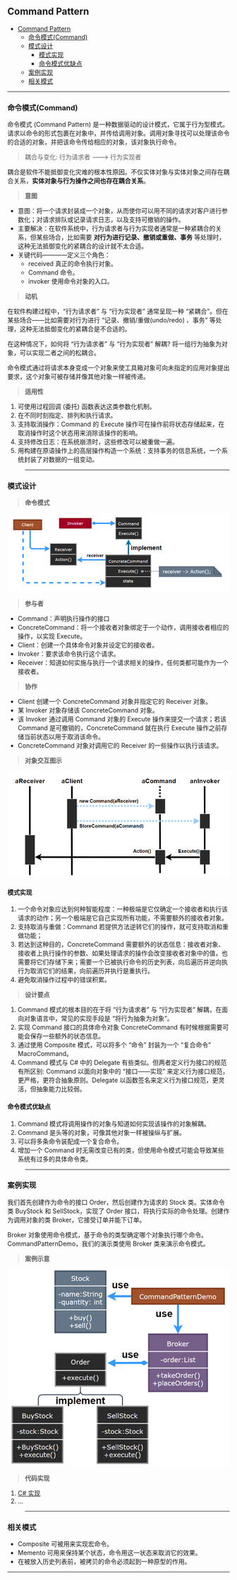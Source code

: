 ## Command Pattern

- [Command Pattern](#command-pattern)
  - [命令模式(Command)](#命令模式command)
  - [模式设计](#模式设计)
    - [模式实现](#模式实现)
    - [命令模式优缺点](#命令模式优缺点)
  - [案例实现](#案例实现)
  - [相关模式](#相关模式)

---
### 命令模式(Command)

命令模式 (Command Pattern) 是一种数据驱动的设计模式，它属于行为型模式。请求以命令的形式包裹在对象中，并传给调用对象。调用对象寻找可以处理该命令的合适的对象，并把该命令传给相应的对象，该对象执行命令。

> 耦合与变化:  行为请求者 ---> 行为实现者

耦合是软件不能抵御变化灾难的根本性原因。不仅实体对象与实体对象之间存在耦合关系，**实体对象与行为操作之间也存在耦合关系**。

> **意图**

- 意图：将一个请求封装成一个对象，从而使你可以用不同的请求对客户进行参数化；对请求排队或记录请求日志，以及支持可撤销的操作。
- 主要解决：在软件系统中，行为请求者与行为实现者通常是一种紧耦合的关系，但某些场合，比如需要 **对行为进行记录、撤销或重做、事务** 等处理时，这种无法抵御变化的紧耦合的设计就不太合适。
- 关键代码————定义三个角色：
  - received 真正的命令执行对象。
  - Command 命令。
  - invoker 使用命令对象的入口。

> **动机**

在软件构建过程中，“行为请求者” 与 “行为实现者” 通常呈现一种 “紧耦合”。但在某些场合——比如需要对行为进行 “记录、撤销/重做(undo/redo) 、事务” 等处理，这种无法抵御变化的紧耦合是不合适的。

在这种情况下，如何将 “行为请求者” 与 “行为实现者” 解耦? 将一组行为抽象为对象，可以实现二者之间的松耦合。

命令模式通过将请求本身变成一个对象来使工具箱对象可向未指定的应用对象提出要求，这个对象可被存储并像其他对象一样被传递。

> **适用性**

1. 可使用过程回调 (委托) 函数表达这类参数化机制。
2. 在不同时刻指定、排列和执行请求。
3. 支持取消操作：Command 的 Execute 操作可在操作前将状态存储起来，在取消操作时这个状态用来消除该操作的影响。
4. 支持修改日志：在系统崩溃时，这些修改可以被重做一遍。
5. 用构建在原语操作上的高层操作构造一个系统：支持事务的信息系统，一个系统封装了对数据的一组变动。

>---
### 模式设计

> **命令模式**

  ![命令模式](img/命令模式设计.png)

> **参与者**

- Command：声明执行操作的接口
- ConcreteCommand：将一个接收者对象绑定于一个动作，调用接收者相应的操作，以实现 Execute。
- Client：创建一个具体命令对象并设定它的接收者。
- Invoker：要求该命令执行这个请求。
- Receiver：知道如何实施与执行一个请求相关的操作，任何类都可能作为一个接收者。

> **协作**

- Client 创建一个 ConcreteCommand 对象并指定它的 Receiver 对象。
- 某 Invoker 对象存储该 ConcreteCommand 对象。
- 该 Invoker 通过调用 Command 对象的 Execute 操作来提交一个请求；若该 Command 是可撤销的，ConcreteCommand 就在执行 Execute 操作之前存储当前状态以用于取消该命令。
- ConcreteCommand 对象对调用它的 Receiver 的一些操作以执行该请求。

> **对象交互图示**

  ![对象交互](./img/命令模式对象交互.png)

#### 模式实现

1. 一个命令对象应达到何种智能程度：一种极端是它仅确定一个接收者和执行该请求的动作；另一个极端是它自己实现所有功能，不需要额外的接收者对象。
2. 支持取消与重做：Command 若提供方法逆转它们的操作，就可支持取消和重做功能；
3. 若达到这种目的，ConcreteCommand 需要额外的状态信息：接收者对象、接收者上执行操作的参数、如果处理请求的操作会改变接收者对象中的值，也需要将它们存储下来；需要一个已被执行命令的历史列表，向后遍历并逆向执行为取消它们的结果，向前遍历并执行是重执行。
4. 避免取消操作过程中的错误积累。

> **设计要点**

1. Command 模式的根本目的在于将 “行为请求者” 与 “行为实现者” 解耦，在面向对象语言中，常见的实现手段是 “将行为抽象为对象”。
2. 实现 Command 接口的具体命令对象 ConcreteCommand 有时候根据需要可能会保存一些额外的状态信息。
3. 通过使用 Composite 模式，可以将多个 “命令” 封装为一个 “复合命令” MacroCommand。
4. Command 模式与 C# 中的 Delegate 有些类似。但两者定义行为接口的规范有所区别: Command 以面向对象中的 “接口——实现” 来定义行为接口规范，更严格，更符合抽象原则。Delegate 以函数签名来定义行为接口规范，更灵活，但抽象能力比较弱。

#### 命令模式优缺点

1. Command 模式将调用操作的对象与知道如何实现该操作的对象解耦。
2. Command 是头等的对象，可像其他对象一样被操纵与扩展。
3. 可以将多条命令装配成一个复合命令。
4. 增加一个 Command 时无需改变已有的类，但使用命令模式可能会导致某些系统有过多的具体命令类。

>---
### 案例实现

我们首先创建作为命令的接口 Order，然后创建作为请求的 Stock 类。实体命令类 BuyStock 和 SellStock，实现了 Order 接口，将执行实际的命令处理。创建作为调用对象的类 Broker，它接受订单并能下订单。

Broker 对象使用命令模式，基于命令的类型确定哪个对象执行哪个命令。CommandPatternDemo，我们的演示类使用 Broker 类来演示命令模式。

> **案例示意**

  ![案例](img/命令模式案例.png)

> **代码实现**

1. [C# 实现](../../_DP_04_程序参考/DesignPatterns%20For%20CSharp/Behavioral%20Patterns/Command/Command.cs)
2. ...

>---
### 相关模式

- Composite 可被用来实现宏命令。
- Memento 可用来保持某个状态，命令用这一状态来取消它的效果。
- 在被放入历史列表前，被拷贝的命令必须起到一种原型的作用。

---
